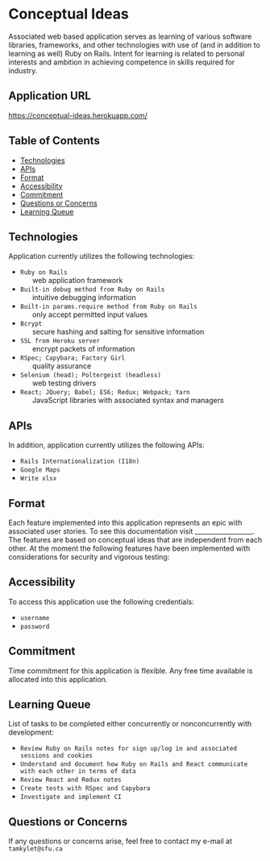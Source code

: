 # Conceptual Ideas

Associated web based application serves as learning of various software libraries, frameworks, and other technologies with use of (and in addition to learning as well) Ruby on Rails. Intent for learning is related to personal interests and ambition in achieving competence in skills required for industry.

## Application URL

https://conceptual-ideas.herokuapp.com/

## Table of Contents

- [Technologies](#Technologies)
- [APIs](#APIs)
- [Format](#Format)
- [Accessibility](#Accessibility)
- [Commitment](#Commitment)
- [Questions or Concerns](#Questions-or-Concerns)
- [Learning Queue](#Learning-Queue)

## <a name="Technologies"></a>Technologies

Application currently utilizes the following technologies:

- `Ruby on Rails`<br>
&nbsp;&nbsp;&nbsp;&nbsp;&nbsp;&nbsp;web application framework
- `Built-in debug method from Ruby on Rails`<br>
&nbsp;&nbsp;&nbsp;&nbsp;&nbsp;&nbsp;intuitive debugging information
- `Built-in params.require method from Ruby on Rails`<br>
&nbsp;&nbsp;&nbsp;&nbsp;&nbsp;&nbsp;only accept permitted input values
- `Bcrypt`<br>
&nbsp;&nbsp;&nbsp;&nbsp;&nbsp;&nbsp;secure hashing and salting for sensitive information
- `SSL from Heroku server`<br>
&nbsp;&nbsp;&nbsp;&nbsp;&nbsp;&nbsp;encrypt packets of information
- `RSpec; Capybara; Factory Girl`<br>
&nbsp;&nbsp;&nbsp;&nbsp;&nbsp;&nbsp;quality assurance
- `Selenium (head); Poltergeist (headless)`<br>
&nbsp;&nbsp;&nbsp;&nbsp;&nbsp;&nbsp;web testing drivers
- `React; JQuery; Babel; ES6; Redux; Webpack; Yarn`<br>
&nbsp;&nbsp;&nbsp;&nbsp;&nbsp;&nbsp;JavaScript libraries with associated syntax and managers

## <a name="APIs"></a>APIs

In addition, application currently utilizes the following APIs:
- `Rails Internationalization (I18n)`
- `Google Maps`
- `Write xlsx`

## <a name="Format"></a>Format

Each feature implemented into this application represents an epic with associated user stories. To see this documentation visit __________________. The features are based on conceptual ideas that are independent from each other. At the moment the following features have been implemented with considerations for security and vigorous testing:

## <a name="Accessibility"></a>Accessibility

To access this application use the following credentials:

- `username`
- `password`

## <a name="Commitment"></a>Commitment

Time commitment for this application is flexible. Any free time available is allocated into this application.

## <a name="Learning-Queue"></a>Learning Queue

List of tasks to be completed either concurrently or nonconcurrently with development:

- `Review Ruby on Rails notes for sign up/log in and associated sessions and cookies`
- `Understand and document how Ruby on Rails and React communicate with each other in terms of data`
- `Review React and Redux notes`
- `Create tests with RSpec and Capybara`
- `Investigate and implement CI`

## <a name="Questions-or-Concerns"></a>Questions or Concerns

If any questions or concerns arise, feel free to contact my e-mail at `tamkylet@sfu.ca`